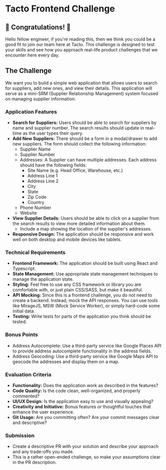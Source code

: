 # Tacto Frontend Challenge 

## :tada: Congratulations! :tada:

Hello fellow engineer, if you're reading this, then we think you could be a good fit to join our team here at
Tacto. This challenge is designed to test your skills and see how you approach real-life product challenges that we
encounter here every day.

## The Challenge

We want you to build a simple web application that allows users to search for suppliers, add new ones, and view their details.
This application will serve as a mini-SRM (Supplier Relationship Management) system focused on managing supplier information.

### Application Features

- **Search for Suppliers:** Users should be able to search for suppliers by name and supplier number. The search results
  should update in real-time as the user types their query.
- **Add New Suppliers:** There should be a form in a modal/drawer to add new suppliers. The form should collect the following information:
    - Supplier Name
    - Supplier Number
    - Addresses: A Supplier can have multiple addresses. Each address should have the following fields:
        - Site Name (e.g. Head Office, Warehouse, etc.)
        - Address Line 1
        - Address Line 2
        - City
        - State
        - Zip Code
        - Country
    - Phone Number
    - Website
- **View Supplier Details:** Users should be able to click on a supplier from the search results to view more detailed information about them.
  - Include a map showing the location of the supplier's addresses. 
- **Responsive Design:** The application should be responsive and work well on both desktop and mobile devices like tablets.

### Technical Requirements
- **Frontend Framework:** The application should be built using React and Typescript.
- **State Management:** Use appropriate state management techniques to manage the application state.
- **Styling:** Feel free to use any CSS framework or library you are comfortable with, or just plain CSS/SASS, but make it beautiful.
- **API Mocking:** Since this is a frontend challenge, you do not need to create a backend. Instead, mock the API responses. You can use tools like MirageJS, MSW (Mock Service Worker), or simply hard-code some initial data.
- **Testing:** Write tests for parts of the application you think should be tested.


### Bonus Points
- Address Autocomplete: Use a third-party service like Google Places API to provide address autocomplete functionality in the address fields.
- Address Geocoding: Use a third-party service like Google Maps API to geocode the addresses and display them on a map.

### Evaluation Criteria
- **Functionality:** Does the application work as described in the features?
- **Code Quality:** Is the code clean, well-organized, and properly commented?
- **UI/UX Design:** Is the application easy to use and visually appealing?
- **Creativity and Initiative:** Bonus features or thoughtful touches that enhance the user experience.
- **Git Usage:** Are you committing often? Are your commit messages clear and descriptive?

### Submission
- Create a descriptive PR with your solution and describe your approach and any trade-offs you made.
- This is a rather open-ended challenge, so make your assumptions clear in the PR description.



